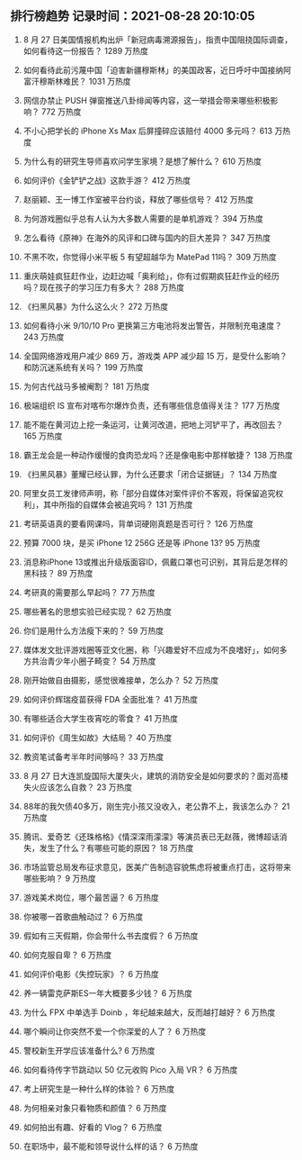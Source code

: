 
## 排行榜趋势 记录时间：2021-08-28 20:10:05
  
  1. 8 月 27 日美国情报机构出炉「新冠病毒溯源报告」，指责中国阻挠国际调查，如何看待这一份报告？ 1289 万热度
    
  2. 如何看待此前污蔑中国「迫害新疆穆斯林」的美国政客，近日呼吁中国接纳阿富汗穆斯林难民？ 1031 万热度
    
  3. 网信办禁止 PUSH 弹窗推送八卦绯闻等内容，这一举措会带来哪些积极影响？ 772 万热度
    
  4. 不小心把学长的 iPhone Xs Max 后屏撞碎应该赔付 4000 多元吗？ 613 万热度
    
  5. 为什么有的研究生导师喜欢问学生家境？是想了解什么？ 610 万热度
    
  6. 如何评价《金铲铲之战》这款手游？ 412 万热度
    
  7. 赵丽颖、王一博工作室被平台约谈，释放了哪些信号？ 412 万热度
    
  8. 为何游戏圈似乎总有人认为大多数人需要的是单机游戏？ 394 万热度
    
  9. 怎么看待《原神》在海外的风评和口碑与国内的巨大差异？ 347 万热度
    
  10. 不黑不吹，你觉得小米平板 5 有望超越华为 MatePad 11吗？ 309 万热度
    
  11. 重庆萌娃疯狂赶作业，边赶边喊「奥利给」，你有过假期疯狂赶作业的经历吗？现在孩子的学习压力有多大？ 288 万热度
    
  12. 《扫黑风暴》为什么这么火？ 272 万热度
    
  13. 如何看待小米 9/10/10 Pro 更换第三方电池将发出警告，并限制充电速度？ 243 万热度
    
  14. 全国网络游戏用户减少 869 万，游戏类 APP 减少超 15 万，是受什么影响？和防沉迷系统有关吗？ 199 万热度
    
  15. 为何古代战马多被阉割？ 181 万热度
    
  16. 极端组织 IS 宣布对喀布尔爆炸负责，还有哪些信息值得关注？ 177 万热度
    
  17. 能不能在黄河边上挖一条运河，让黄河改道，把地上河铲平了，再改回去？ 165 万热度
    
  18. 霸王龙会是一种动作缓慢的食肉恐龙吗？还是像电影中那样敏捷？ 138 万热度
    
  19. 《扫黑风暴》董耀已经认罪，为什么还要求「闭合证据链」？ 134 万热度
    
  20. 阿里女员工发律师声明，称「部分自媒体对案件评价不客观，将保留追究权利」，其中所指的自媒体会被追究吗？ 131 万热度
    
  21. 考研英语真的要看网课吗，背单词硬刚真题是否可行？ 126 万热度
    
  22. 预算 7000 块，是买 iPhone 12  256G 还是等 iPhone 13? 95 万热度
    
  23. 消息称iPhone 13或推出升级版面容ID，佩戴口罩也可识别，其背后是怎样的黑科技？ 89 万热度
    
  24. 考研真的需要那么早起吗？ 77 万热度
    
  25. 哪些著名的思想实验已经实现？ 62 万热度
    
  26. 你们是用什么方法瘦下来的？ 59 万热度
    
  27. 媒体发文批评游戏圈等亚文化圈，称「兴趣爱好不应成为不良嗜好」，如何多方共治青少年小圈子畸变？ 54 万热度
    
  28. 刚开始做自由摄影，感觉很难接单，怎么办？ 52 万热度
    
  29. 如何评价辉瑞疫苗获得 FDA 全面批准？ 41 万热度
    
  30. 有哪些适合大学生夜宵吃的零食？ 41 万热度
    
  31. 如何评价《周生如故》大结局？ 40 万热度
    
  32. 教资笔试备考半年时间够吗？ 33 万热度
    
  33. 8 月 27 日大连凯旋国际大厦失火，建筑的消防安全是如何要求的？面对高楼失火应该怎么自救？ 23 万热度
    
  34. 88年的我欠债40多万，刚生完小孩又没收入，老公靠不上，我该怎么办？ 21 万热度
    
  35. 腾讯、爱奇艺《还珠格格》《情深深雨濛濛》等演员表已无赵薇，微博超话消失，发生了什么？有哪些可能的原因？ 18 万热度
    
  36. 市场监管总局发布征求意见，医美广告制造容貌焦虑将被重点打击，这将带来哪些影响？ 9 万热度
    
  37. 游戏美术岗位，哪个最苦逼？ 6 万热度
    
  38. 你被哪一首歌曲触动过？ 6 万热度
    
  39. 假如有三天假期，你会带什么书去度假？ 6 万热度
    
  40. 如何克服自卑？ 6 万热度
    
  41. 如何评价电影《失控玩家》？ 6 万热度
    
  42. 养一辆雷克萨斯ES一年大概要多少钱？ 6 万热度
    
  43. 为什么 FPX 中单选手 Doinb ，年纪越来越大，反而越打越好？ 6 万热度
    
  44. 哪个瞬间让你突然不爱一个你深爱的人了？ 6 万热度
    
  45. 警校新生开学应该准备什么? 6 万热度
    
  46. 如何看待传字节跳动以 50 亿元收购 Pico 入局 VR？ 6 万热度
    
  47. 考上研究生是一种什么样的体验？ 6 万热度
    
  48. 为何相亲对象只看物质和颜值？ 6 万热度
    
  49. 如何拍出有趣、好看的 Vlog？ 6 万热度
    
  50. 在职场中，最不能和领导说什么样的话？ 6 万热度
    